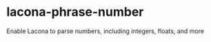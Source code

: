 lacona-phrase-number
====================

Enable Lacona to parse numbers, including integers, floats, and more
